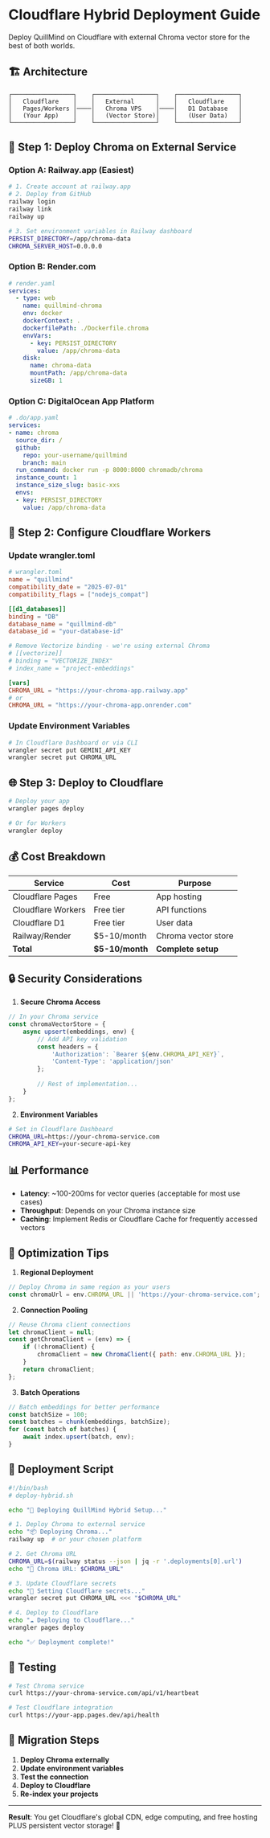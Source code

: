 # Cloudflare Hybrid Deployment Guide

Deploy QuillMind on Cloudflare with external Chroma vector store for the best of both worlds.

## 🏗️ Architecture

```
┌─────────────────┐    ┌─────────────────┐    ┌─────────────────┐
│   Cloudflare    │    │   External      │    │   Cloudflare    │
│   Pages/Workers │────│   Chroma VPS    │────│   D1 Database   │
│   (Your App)    │    │   (Vector Store)│    │   (User Data)   │
└─────────────────┘    └─────────────────┘    └─────────────────┘
```

## 🚀 **Step 1: Deploy Chroma on External Service**

### Option A: Railway.app (Easiest)
```bash
# 1. Create account at railway.app
# 2. Deploy from GitHub
railway login
railway link
railway up

# 3. Set environment variables in Railway dashboard
PERSIST_DIRECTORY=/app/chroma-data
CHROMA_SERVER_HOST=0.0.0.0
```

### Option B: Render.com
```yaml
# render.yaml
services:
  - type: web
    name: quillmind-chroma
    env: docker
    dockerContext: .
    dockerfilePath: ./Dockerfile.chroma
    envVars:
      - key: PERSIST_DIRECTORY
        value: /app/chroma-data
    disk:
      name: chroma-data
      mountPath: /app/chroma-data
      sizeGB: 1
```

### Option C: DigitalOcean App Platform
```yaml
# .do/app.yaml
services:
- name: chroma
  source_dir: /
  github:
    repo: your-username/quillmind
    branch: main
  run_command: docker run -p 8000:8000 chromadb/chroma
  instance_count: 1
  instance_size_slug: basic-xxs
  envs:
  - key: PERSIST_DIRECTORY
    value: /app/chroma-data
```

## 🔧 **Step 2: Configure Cloudflare Workers**

### Update wrangler.toml
```toml
# wrangler.toml
name = "quillmind"
compatibility_date = "2025-07-01"
compatibility_flags = ["nodejs_compat"]

[[d1_databases]]
binding = "DB"
database_name = "quillmind-db"
database_id = "your-database-id"

# Remove Vectorize binding - we're using external Chroma
# [[vectorize]]
# binding = "VECTORIZE_INDEX"
# index_name = "project-embeddings"

[vars]
CHROMA_URL = "https://your-chroma-app.railway.app"
# or
CHROMA_URL = "https://your-chroma-app.onrender.com"
```

### Update Environment Variables
```bash
# In Cloudflare Dashboard or via CLI
wrangler secret put GEMINI_API_KEY
wrangler secret put CHROMA_URL
```

## 🌐 **Step 3: Deploy to Cloudflare**

```bash
# Deploy your app
wrangler pages deploy

# Or for Workers
wrangler deploy
```

## 💰 **Cost Breakdown**

| Service | Cost | Purpose |
|---------|------|---------|
| Cloudflare Pages | Free | App hosting |
| Cloudflare Workers | Free tier | API functions |
| Cloudflare D1 | Free tier | User data |
| Railway/Render | $5-10/month | Chroma vector store |
| **Total** | **$5-10/month** | **Complete setup** |

## 🔒 **Security Considerations**

1. **Secure Chroma Access**
```javascript
// In your Chroma service
const chromaVectorStore = {
    async upsert(embeddings, env) {
        // Add API key validation
        const headers = {
            'Authorization': `Bearer ${env.CHROMA_API_KEY}`,
            'Content-Type': 'application/json'
        };
        
        // Rest of implementation...
    }
};
```

2. **Environment Variables**
```bash
# Set in Cloudflare Dashboard
CHROMA_URL=https://your-chroma-service.com
CHROMA_API_KEY=your-secure-api-key
```

## 📊 **Performance**

- **Latency**: ~100-200ms for vector queries (acceptable for most use cases)
- **Throughput**: Depends on your Chroma instance size
- **Caching**: Implement Redis or Cloudflare Cache for frequently accessed vectors

## 🔧 **Optimization Tips**

1. **Regional Deployment**
```javascript
// Deploy Chroma in same region as your users
const chromaUrl = env.CHROMA_URL || 'https://your-chroma-service.com';
```

2. **Connection Pooling**
```javascript
// Reuse Chroma client connections
let chromaClient = null;
const getChromaClient = (env) => {
    if (!chromaClient) {
        chromaClient = new ChromaClient({ path: env.CHROMA_URL });
    }
    return chromaClient;
};
```

3. **Batch Operations**
```javascript
// Batch embeddings for better performance
const batchSize = 100;
const batches = chunk(embeddings, batchSize);
for (const batch of batches) {
    await index.upsert(batch, env);
}
```

## 🚀 **Deployment Script**

```bash
#!/bin/bash
# deploy-hybrid.sh

echo "🚀 Deploying QuillMind Hybrid Setup..."

# 1. Deploy Chroma to external service
echo "📦 Deploying Chroma..."
railway up  # or your chosen platform

# 2. Get Chroma URL
CHROMA_URL=$(railway status --json | jq -r '.deployments[0].url')
echo "🔗 Chroma URL: $CHROMA_URL"

# 3. Update Cloudflare secrets
echo "🔐 Setting Cloudflare secrets..."
wrangler secret put CHROMA_URL <<< "$CHROMA_URL"

# 4. Deploy to Cloudflare
echo "☁️ Deploying to Cloudflare..."
wrangler pages deploy

echo "✅ Deployment complete!"
```

## 🧪 **Testing**

```bash
# Test Chroma service
curl https://your-chroma-service.com/api/v1/heartbeat

# Test Cloudflare integration
curl https://your-app.pages.dev/api/health
```

## 🔄 **Migration Steps**

1. **Deploy Chroma externally**
2. **Update environment variables**
3. **Test the connection**
4. **Deploy to Cloudflare**
5. **Re-index your projects**

---

**Result**: You get Cloudflare's global CDN, edge computing, and free hosting PLUS persistent vector storage! 🎉 